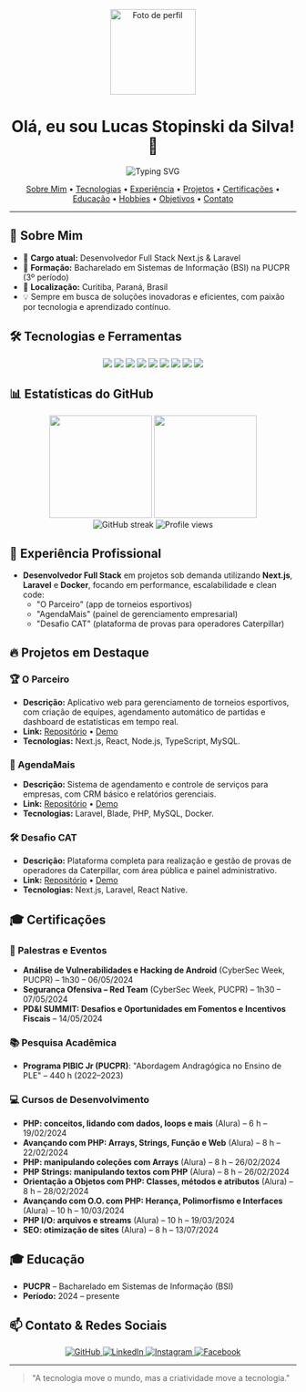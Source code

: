 <p align="center">
  <img src="https://via.placeholder.com/150" alt="Foto de perfil" width="150" />
</p>

<h1 align="center">Olá, eu sou <strong>Lucas Stopinski da Silva</strong>! 👋</h1>

<div align="center">
  <img src="https://readme-typing-svg.herokuapp.com?font=Fira+Code&weight=500&size=40&pause=1000&color=2E8B57&center=true&vCenter=true&width=600&height=100&lines=Desenvolvedor+Full+Stack+Next+e+Laravel;Apaixonado+por+Tecnologia;Sempre+Aprendendo" alt="Typing SVG" />
</div>

<p align="center">
  <a href="#sobre-mim">Sobre Mim</a> •
  <a href="#tecnologias-e-ferramentas">Tecnologias</a> •
  <a href="#experiencia-profissional">Experiência</a> •
  <a href="#projetos-em-destaque">Projetos</a> •
  <a href="#certificacoes">Certificações</a> •
  <a href="#educacao">Educação</a> •
  <a href="#hobbies-e-interesses">Hobbies</a> •
  <a href="#objetivos-e-missao">Objetivos</a> •
  <a href="#contato">Contato</a>
</p>

---

## 🚀 Sobre Mim
- 🔭 **Cargo atual:** Desenvolvedor Full Stack Next.js & Laravel  
- 🌱 **Formação:** Bacharelado em Sistemas de Informação (BSI) na PUCPR (3º período)  
- 📍 **Localização:** Curitiba, Paraná, Brasil  
- 💡 Sempre em busca de soluções inovadoras e eficientes, com paixão por tecnologia e aprendizado contínuo.

## 🛠️ Tecnologias e Ferramentas
<div align="center">
  <img src="https://img.shields.io/badge/JavaScript-F7DF1E?style=for-the-badge&logo=javascript&logoColor=black"/> 
  <img src="https://img.shields.io/badge/TypeScript-3178C6?style=for-the-badge&logo=typescript&logoColor=white"/>
  <img src="https://img.shields.io/badge/React-20232A?style=for-the-badge&logo=react&logoColor=61DAFB"/>
  <img src="https://img.shields.io/badge/Next.js-000000?style=for-the-badge&logo=next.js&logoColor=white"/>
  <img src="https://img.shields.io/badge/Laravel-FF2D20?style=for-the-badge&logo=laravel&logoColor=white"/>
  <img src="https://img.shields.io/badge/MySQL-4479A1?style=for-the-badge&logo=mysql&logoColor=white"/>
  <img src="https://img.shields.io/badge/Git-F05032?style=for-the-badge&logo=git&logoColor=white"/>
  <img src="https://img.shields.io/badge/React_Native-20232A?style=for-the-badge&logo=react&logoColor=61DAFB"/>
  <img src="https://img.shields.io/badge/Docker-2496ED?style=for-the-badge&logo=docker&logoColor=white"/>
</div>

## 📊 Estatísticas do GitHub
<div align="center">
  <img height="180em" src="https://github-readme-stats.vercel.app/api?username=LucasStop&show_icons=true&theme=radical&include_all_commits=true&count_private=true"/>
  <img height="180em" src="https://github-readme-stats.vercel.app/api/top-langs/?username=LucasStop&layout=compact&langs_count=7&theme=radical"/>
</div>
<div align="center">
  <img src="https://github-readme-streak-stats.herokuapp.com/?user=LucasStop&theme=radical" alt="GitHub streak"/>
  <img src="https://komarev.com/ghpvc/?username=LucasStop&color=green" alt="Profile views"/>
</div>

## 💼 Experiência Profissional
- **Desenvolvedor Full Stack** em projetos sob demanda utilizando **Next.js**, **Laravel** e **Docker**, focando em performance, escalabilidade e clean code:
  - "O Parceiro" (app de torneios esportivos)  
  - "AgendaMais" (painel de gerenciamento empresarial)  
  - "Desafio CAT" (plataforma de provas para operadores Caterpillar)

## 🔥 Projetos em Destaque

### 🏆 O Parceiro
- **Descrição:** Aplicativo web para gerenciamento de torneios esportivos, com criação de equipes, agendamento automático de partidas e dashboard de estatísticas em tempo real.  
- **Link:** [Repositório](https://github.com/LucasStop/o-parceiro) • [Demo](#)  
- **Tecnologias:** Next.js, React, Node.js, TypeScript, MySQL.

### 📆 AgendaMais
- **Descrição:** Sistema de agendamento e controle de serviços para empresas, com CRM básico e relatórios gerenciais.  
- **Link:** [Repositório](https://github.com/LucasStop/agenda-mais) • [Demo](#)  
- **Tecnologias:** Laravel, Blade, PHP, MySQL, Docker.

### 🛠️ Desafio CAT
- **Descrição:** Plataforma completa para realização e gestão de provas de operadores da Caterpillar, com área pública e painel administrativo.  
- **Link:** [Repositório](https://github.com/LucasStop/desafio-cat) • [Demo](#)  
- **Tecnologias:** Next.js, Laravel, React Native.


## 🎓 Certificações

### 🎤 Palestras e Eventos
- **Análise de Vulnerabilidades e Hacking de Android** (CyberSec Week, PUCPR) – 1h30 – 06/05/2024
- **Segurança Ofensiva – Red Team** (CyberSec Week, PUCPR) – 1h30 – 07/05/2024
- **PD&I SUMMIT: Desafios e Oportunidades em Fomentos e Incentivos Fiscais** – 14/05/2024

### 📚 Pesquisa Acadêmica
- **Programa PIBIC Jr (PUCPR)**: "Abordagem Andragógica no Ensino de PLE" – 440 h (2022–2023)

### 💻 Cursos de Desenvolvimento
- **PHP: conceitos, lidando com dados, loops e mais** (Alura) – 6 h – 19/02/2024
- **Avançando com PHP: Arrays, Strings, Função e Web** (Alura) – 8 h – 22/02/2024
- **PHP: manipulando coleções com Arrays** (Alura) – 8 h – 26/02/2024
- **PHP Strings: manipulando textos com PHP** (Alura) – 8 h – 26/02/2024
- **Orientação a Objetos com PHP: Classes, métodos e atributos** (Alura) – 8 h – 28/02/2024
- **Avançando com O.O. com PHP: Herança, Polimorfismo e Interfaces** (Alura) – 10 h – 10/03/2024
- **PHP I/O: arquivos e streams** (Alura) – 10 h – 19/03/2024
- **SEO: otimização de sites** (Alura) – 8 h – 13/07/2024

## 🎓 Educação
- **PUCPR** – Bacharelado em Sistemas de Informação (BSI)  
- **Período:** 2024 – presente
<!-- 
## 🎮 Hobbies e Interesses
- 🕹️ Jogos eletrônicos (FPS e Indie)  
- 📚 Leitura de ficção científica e tecnologia  
- 🎸 Tocar violão  
- 🌍 Explorar novas bibliotecas e frameworks no GitHub

## 🎯 Objetivos e Missão
- Tornar-me um especialista em arquiteturas **serverless** e **microsserviços**.  
- Contribuir para projetos **open source** de grande impacto.  
- Aprimorar minhas habilidades em **DevOps**, **Cloud** (AWS/GCP) e **CI/CD** nos próximos 2–5 anos. -->

## 📫 Contato & Redes Sociais
<div align="center">
  <a href="https://github.com/LucasStop" target="_blank">
    <img src="https://img.shields.io/badge/-GitHub-181717?style=for-the-badge&logo=github" alt="GitHub"/>
  </a>
  <a href="https://www.linkedin.com/in/lucas-stopinski-da-silva-0432121a1/" target="_blank">
    <img src="https://img.shields.io/badge/-LinkedIn-%230077B5?style=for-the-badge&logo=linkedin" alt="LinkedIn"/>
  </a>
  <a href="https://www.instagram.com/stop_lucas_/" target="_blank">
    <img src="https://img.shields.io/badge/-Instagram-E4405F?style=for-the-badge&logo=instagram&logoColor=white" alt="Instagram"/>
  </a>
  <a href="https://www.facebook.com/lucasstopinski.stopinskidasilva" target="_blank">
    <img src="https://img.shields.io/badge/-Facebook-1877F2?style=for-the-badge&logo=facebook&logoColor=white" alt="Facebook"/>
  </a>
</div>

---

> "A tecnologia move o mundo, mas a criatividade move a tecnologia."

